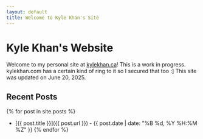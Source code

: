 ```yaml
---
layout: default
title: Welcome to Kyle Khan's Site
---
```

# Kyle Khan's Website

Welcome to my personal site at [kylekhan.ca](https://kylekhan.ca)! This is a work in progress. kylekhan.com has a certain kind of ring to it so I secured that too :] This site was updated on June 20, 2025.

## Recent Posts
{% for post in site.posts %}
  - [{{ post.title }}]({{ post.url }}) - {{ post.date | date: "%B %d, %Y %H:%M %Z" }}
{% endfor %}